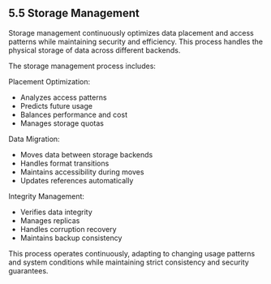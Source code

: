 ## 5.5 Storage Management

Storage management continuously optimizes data placement and access patterns while maintaining security and efficiency. This process handles the physical storage of data across different backends.

The storage management process includes:

Placement Optimization:
- Analyzes access patterns
- Predicts future usage
- Balances performance and cost
- Manages storage quotas

Data Migration:
- Moves data between storage backends
- Handles format transitions
- Maintains accessibility during moves
- Updates references automatically

Integrity Management:
- Verifies data integrity
- Manages replicas
- Handles corruption recovery
- Maintains backup consistency

This process operates continuously, adapting to changing usage patterns and system conditions while maintaining strict consistency and security guarantees.